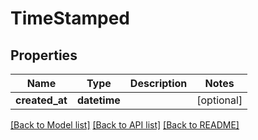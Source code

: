 # TimeStamped

## Properties
Name | Type | Description | Notes
------------ | ------------- | ------------- | -------------
**created_at** | **datetime** |  | [optional] 

[[Back to Model list]](../../README.md#documentation-for-models) [[Back to API list]](../../README.md#documentation-for-api-endpoints) [[Back to README]](../../README.md)


